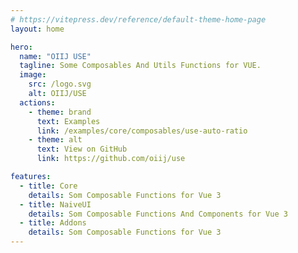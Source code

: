 ```yaml
---
# https://vitepress.dev/reference/default-theme-home-page
layout: home

hero:
  name: "OIIJ USE"
  tagline: Some Composables And Utils Functions for VUE.
  image:
    src: /logo.svg
    alt: OIIJ/USE
  actions:
    - theme: brand
      text: Examples
      link: /examples/core/composables/use-auto-ratio
    - theme: alt
      text: View on GitHub
      link: https://github.com/oiij/use

features:
  - title: Core
    details: Som Composable Functions for Vue 3
  - title: NaiveUI
    details: Som Composable Functions And Components for Vue 3
  - title: Addons
    details: Som Composable Functions for Vue 3
---
```

